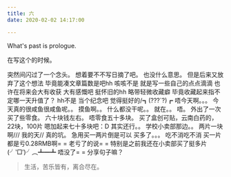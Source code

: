 ```yaml
---
title: 六
date: 2020-02-02 14:17:00

---
```

What's past is prologue.

<!--more-->在写这个的时候。
突然间闪过了一个念头。
想着要不不写日摘了吧。
也没什么意思。
但是后来又放弃了这个想法
毕竟能凑文章篇数是吧hh
咳咳不是
就是写一些自己的点点滴滴
也许在将来会大有收获
大有感慨吧
挺怀旧的hh
略带轻微收藏癖
毕竟收藏起来指不定哪一天升值了？
hh不是
当个纪念吧
觉得挺好的/┓(???`?)┏
唔今天啊。。。
今天真的很咸鱼很咸鱼呢。。
摸鱼啊。。
什么都没干呢。。
就在。。
唔。
外出了一次
买了些零食。
六十块钱左右。
唔零食五十多块。
买了盒创可贴，云南白药的，22块，100片
嗯加起来七十多块吧：D
其实还行。。
学校小卖部那边。。
两片一块啊///
我的天//
真的坑。
急用买一两片倒是可以
买多了。。。
吃不消吃不消
买一片都是亏0.28RMB啊= =
老亏了的说= =
特别是之前我还在小卖部买了挺多片
(╯‵□′)╯︵┻━┻
唔没了= =
分享句子嘛？

> 生活，苦乐皆有，离合尽在。